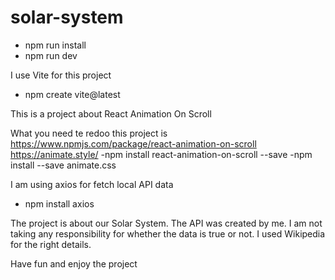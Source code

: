 # solar-system

- npm run install
- npm run dev

I use Vite for this project
- npm create vite@latest

This is a project about React Animation On Scroll

What you need te redoo this project is
https://www.npmjs.com/package/react-animation-on-scroll
https://animate.style/
-npm install react-animation-on-scroll --save
-npm install --save animate.css

I am using axios for fetch local API data
- npm install axios

The project is about our Solar System.
The API was created by me. I am not taking any responsibility for whether the data is true or not. I used Wikipedia for the right details.

Have fun and enjoy the project
